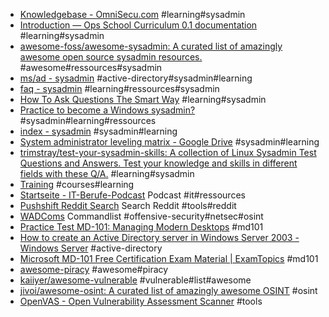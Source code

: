 - [Knowledgebase - OmniSecu.com](https://www.omnisecu.com/knowledge.php) #learning#sysadmin
- [Introduction — Ops School Curriculum 0.1 documentation](https://www.opsschool.org/introduction.html) #learning#sysadmin
- [awesome-foss/awesome-sysadmin: A curated list of amazingly awesome open source sysadmin resources.](https://github.com/awesome-foss/awesome-sysadmin) #awesome#ressources#sysadmin
- [ms/ad - sysadmin](https://www.reddit.com/r/sysadmin/wiki/ms/ad/) #active-directory#sysadmin#learning
- [faq - sysadmin](https://www.reddit.com/r/sysadmin/wiki/faq/) #learning#ressources#sysadmin
- [How To Ask Questions The Smart Way](http://catb.org/~esr/faqs/smart-questions.html) #learning#sysadmin
- [Practice to become a Windows sysadmin?](https://www.reddit.com/r/sysadmin/comments/3z7qd9/practice_to_become_a_windows_sysadmin/) #sysadmin#learning#ressources
- [index - sysadmin](https://www.reddit.com/r/sysadmin/wiki/index/) #sysadmin#learning
- [System administrator leveling matrix - Google Drive](https://docs.google.com/spreadsheets/d/1FBr20VIOePQH2aAH2a_6irvdB1NOTHZaD8U5e2MOMiw/pub?output=html) #sysadmin#learning
- [trimstray/test-your-sysadmin-skills: A collection of Linux Sysadmin Test Questions and Answers. Test your knowledge and skills in different fields with these Q/A.](https://github.com/trimstray/test-your-sysadmin-skills) #learning#sysadmin
- [Training](https://learn.microsoft.com/en-us/training/) #courses#learning
- [Startseite - IT-Berufe-Podcast](https://it-berufe-podcast.de/) Podcast #it#ressources
- [Pushshift Reddit Search](https://redditsearch.io/) Search Reddit #tools#reddit
- [WADComs](https://wadcoms.github.io/#) Commandlist #offensive-security#netsec#osint
- [Practice Test MD-101: Managing Modern Desktops](https://forms.office.com/Pages/ResponsePage.aspx?id=DQSIkWdsW0yxEjajBLZtrQAAAAAAAAAAAAN__hmB6OFUMkg2WjJKR0k3UTZZNTY0WVhESjc4VFhGTS4u) #md101
- [How to create an Active Directory server in Windows Server 2003 - Windows Server](https://learn.microsoft.com/en-us/troubleshoot/windows-server/identity/create-an-active-directory-server) #active-directory
- [Microsoft MD-101 Free Certification Exam Material | ExamTopics](https://www.examtopics.com/exams/microsoft/md-101/) #md101
- [awesome-piracy](https://github.com/Igglybuff/awesome-piracy/blob/master/readme.md) #awesome#piracy
- [kaiiyer/awesome-vulnerable](https://github.com/kaiiyer/awesome-vulnerable) #vulnerable#list#awesome
- [jivoi/awesome-osint: A curated list of amazingly awesome OSINT](https://github.com/jivoi/awesome-osint) #osint
- [OpenVAS - Open Vulnerability Assessment Scanner](https://www.openvas.org/) #tools

